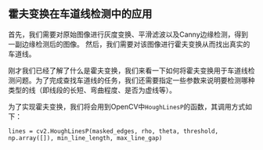 ## 霍夫变换在车道线检测中的应用

首先，我们需要对原始图像进行灰度变换、平滑滤波以及Canny边缘检测，得到一副边缘检测后的图像。
然后，我们需要对该图像进行霍夫变换从而找出真实的车道线。

刚才我们已经了解了什么是霍夫变换，我们来看一下如何将霍夫变换用于车道线检测问题。为了完成查找车道线的任务，我们还需要指定一些参数来说明要检测哪种类型的线（即线段的长短、弯曲程度、是否为虚线等）。

为了实现霍夫变换，我们将会用到OpenCV中`HoughLinesP`的函数，其调用方式如下：
```
lines = cv2.HoughLinesP(masked_edges, rho, theta, threshold, np.array([]), min_line_length, max_line_gap)
```